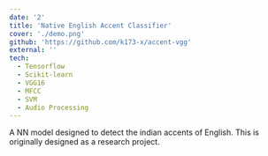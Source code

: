 ```yaml
---
date: '2'
title: 'Native English Accent Classifier'
cover: './demo.png'
github: 'https://github.com/k173-x/accent-vgg'
external: ''
tech:
  - Tensorflow
  - Scikit-learn
  - VGG16
  - MFCC
  - SVM
  - Audio Processing
---
```


A NN model designed to detect the indian accents of English. This is originally designed as a research project.
